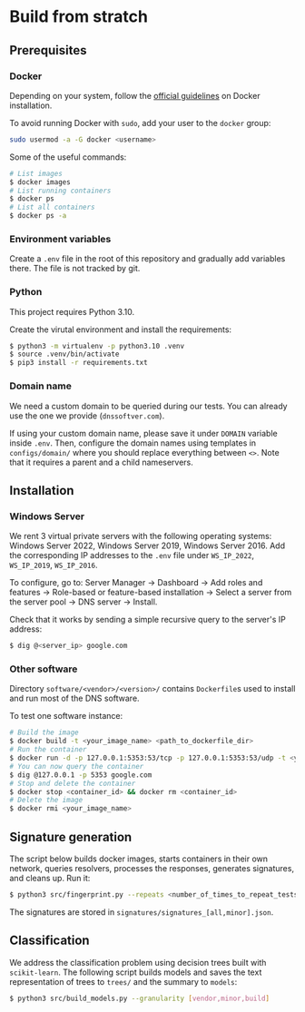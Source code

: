 # Build from stratch

## Prerequisites 

### Docker

Depending on your system, follow the [official guidelines](https://docs.docker.com/engine/install/) on Docker installation.

To avoid running Docker with `sudo`, add your user to the `docker` group:

```bash
sudo usermod -a -G docker <username>
```

Some of the useful commands:

```bash
# List images
$ docker images
# List running containers
$ docker ps
# List all containers
$ docker ps -a
```

### Environment variables

Create a `.env` file in the root of this repository and gradually add variables there. The file is not tracked by git.

### Python

This project requires Python 3.10.

Create the virutal environment and install the requirements:

```bash
$ python3 -m virtualenv -p python3.10 .venv
$ source .venv/bin/activate
$ pip3 install -r requirements.txt
```

### Domain name

We need a custom domain to be queried during our tests. You can already use the one we provide (`dnssoftver.com`).

If using your custom domain name, please save it under `DOMAIN` variable inside `.env`. Then, configure the domain names using templates in `configs/domain/` where you should replace everything between `<>`. Note that it requires a parent and a child nameservers.

## Installation

### Windows Server

We rent 3 virtual private servers with the following operating systems: Windows Server 2022, Windows Server 2019, Windows Server 2016. Add the corresponding IP addresses to the `.env` file under `WS_IP_2022`, `WS_IP_2019`, `WS_IP_2016`.

To configure, go to: Server Manager -> Dashboard -> Add roles and features -> Role-based or feature-based installation -> Select a server from the server pool -> DNS server -> Install.

Check that it works by sending a simple recursive query to the server's IP address:

```bash
$ dig @<server_ip> google.com
```

### Other software

Directory `software/<vendor>/<version>/` contains `Dockerfile`s  used to install and run most of the DNS software.

To test one software instance:

```bash
# Build the image
$ docker build -t <your_image_name> <path_to_dockerfile_dir>
# Run the container
$ docker run -d -p 127.0.0.1:5353:53/tcp -p 127.0.0.1:5353:53/udp -t <your_image_name>
# You can now query the container
$ dig @127.0.0.1 -p 5353 google.com
# Stop and delete the container
$ docker stop <container_id> && docker rm <container_id>
# Delete the image
$ docker rmi <your_image_name>
```

## Signature generation

The script below builds docker images, starts containers in their own network, queries resolvers, processes the responses, generates signatures, and cleans up. Run it:

```bash
$ python3 src/fingerprint.py --repeats <number_of_times_to_repeat_tests>
```

The signatures are stored in `signatures/signatures_[all,minor].json`.

## Classification

We address the classification problem using decision trees built with `scikit-learn`. The following script builds models and saves the text representation of trees to `trees/` and the summary to `models`:

```bash
$ python3 src/build_models.py --granularity [vendor,minor,build]
```

